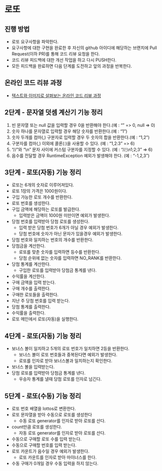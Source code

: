 # 로또
## 진행 방법
* 로또 요구사항을 파악한다.
* 요구사항에 대한 구현을 완료한 후 자신의 github 아이디에 해당하는 브랜치에 Pull Request(이하 PR)를 통해 코드 리뷰 요청을 한다.
* 코드 리뷰 피드백에 대한 개선 작업을 하고 다시 PUSH한다.
* 모든 피드백을 완료하면 다음 단계를 도전하고 앞의 과정을 반복한다.

## 온라인 코드 리뷰 과정
* [텍스트와 이미지로 살펴보는 온라인 코드 리뷰 과정](https://github.com/next-step/nextstep-docs/tree/master/codereview)

## 2단계 - 문자열 덧셈 계산기 기능 정리
1. 빈 문자열 또는 null 값을 입력할 경우 0을 반환해야 한다.(예 : “” => 0, null => 0)
2. 숫자 하나를 문자열로 입력할 경우 해당 숫자를 반환한다.(예 : “1”)
3. 숫자 두개를 컴마(,) 구분자로 입력할 경우 두 숫자의 합을 반환한다.(예 : “1,2”)
4. 구분자를 컴마(,) 이외에 콜론(:)을 사용할 수 있다. (예 : “1,2:3” => 6)
5. “//”와 “\n” 문자 사이에 커스텀 구분자를 지정할 수 있다. (예 : “//;\n1;2;3” => 6)
6. 음수를 전달할 경우 RuntimeException 예외가 발생해야 한다. (예 : “-1,2,3”)

## 3단계 - 로또(자동) 기능 정리
* 로또는 6개의 숫자로 이루어져있다.
* 로또 1장의 가격은 1000원이다.
* 구입 가능한 로또 개수를 반환한다.
* 로또 번호를 생성한다.
* 구입 금액에 해당하는 로또를 발급한다.
  * 입력받은 금액이 1000원 미만이면 예외가 발생한다.
* 당첨 번호를 입력받아 당첨 로또를 생성한다.
  * 입력 받은 당첨 번호가 6개가 아닐 경우 예외가 발생한다.
  * 당첨 번호에 숫자가 아닌 문자가 있을경우 예외가 발생한다.
* 당첨 번호와 일치하는 번호의 개수를 반환한다.
* 당첨금을 계산한다.
  * 로또를 맞춘 숫자를 입력하면 등수를 반환한다.
  * 당첨 순위에 없는 숫자를 입력하면 NO_RANK를 반환한다. 
* 당첨 통계를 계산한다.
  * 구입한 로또를 입력받아 당첨금 통계를 낸다.
* 수익률을 계산한다.
* 구매 금액을 입력 받는다.
* 구매 개수를 출력한다.
* 구매한 로또들을 출력한다.
* 지난 주 당첨 번호를 입력 받는다.
* 당첨 통계를 출력한다.
* 수익률을 출력한다.
* 로또 메인에서 로또(자동)을 실행한다.

## 4단계 - 로또(자동) 기능 정리

* 보너스 볼이 일치하고 5개의 로또 번호가 일치하면 2등을 반환한다.
  * 보너스 볼이 로또 번호들과 중복된다면 예외가 발생한다.
  * 로또를 인자로 받아 보너스볼과 일치하는지 확인한다.
* 보너스 볼을 입력받는다.
* 당첨 로또를 입력받아 당첨금 통계를 낸다.
  * 우승자 통계를 낼때 당첨 로또를 인자로 넘긴다.
  
## 5단계 - 로또(수동) 기능 정리
* 로또 번호 배열을 lottos로 변환한다.
* 로또 문자열을 받아 수동으로 로또를 생성한다
  * 수동 로또 generator를 인자로 받아 로또를 산다.
* count만큼 로또를 생성한다.
  * 자동 로또 generator를 인자로 받아 로또를 산다.
* 수동으로 구매할 로또 수를 입력 받는다.
* 수동으로 구매할 번호를 입력 받는다.
* 로또 카운트가 음수일 경우 예외가 발생한다.
  * 로또 카운트를 인자로 받아 마이너스를 한다.
* 수동 구매가 0개일 경우 수동 입력을 하지 않는다.
